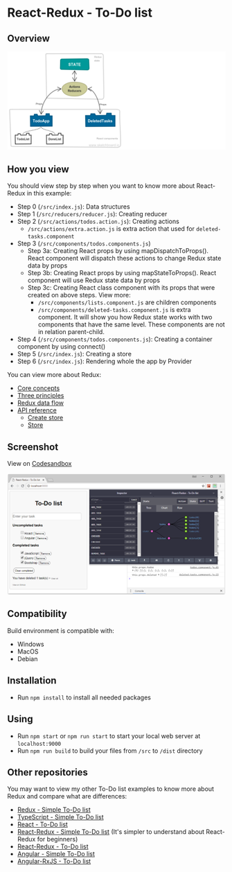 # React-Redux - To-Do list
## Overview
![Structure](assets/structure.png)

## How you view
You should view step by step when you want to know more about React-Redux in this example:
* Step 0 (`/src/index.js`): Data structures
* Step 1 (`/src/reducers/reducer.js`): Creating reducer
* Step 2 (`/src/actions/todos.action.js`): Creating actions
   * `/src/actions/extra.action.js` is extra action that used for `deleted-tasks.component`
* Step 3 (`/src/components/todos.components.js`)
   * Step 3a: Creating React props by using mapDispatchToProps(). React component will dispatch these actions to change Redux state data by props
   * Step 3b: Creating React props by using mapStateToProps(). React component will use Redux state data by props
   * Step 3c: Creating React class component with its props that were created on above steps. View more:
      * `/src/components/lists.component.js` are children components
      * `/src/components/deleted-tasks.component.js` is extra component. It will show you how Redux state works with two components that have the same level. These components are not in relation parent-child.
* Step 4 (`/src/components/todos.components.js`): Creating a container component by using connect()
* Step 5 (`/src/index.js`): Creating a store
* Step 6 (`/src/index.js`): Rendering whole the app by Provider

You can view more about Redux:
* [Core concepts](https://redux.js.org/introduction/coreconcepts)
* [Three principles](https://redux.js.org/introduction/threeprinciples)
* [Redux data flow](https://redux.js.org/basics/dataflow)
* [API reference](https://redux.js.org/api)
   * [Create store](https://redux.js.org/api/createstore)
   * [Store](https://redux.js.org/api/store)

## Screenshot
View on [Codesandbox](https://codesandbox.io/s/qlw4130lrj)

![Screenshot](assets/screenshot.png)

## Compatibility
Build environment is compatible with:
* Windows
* MacOS
* Debian

## Installation
* Run `npm install` to install all needed packages

## Using
* Run `npm start` or `npm run start` to start your local web server at `localhost:9000`
* Run `npm run build` to build your files from `/src` to `/dist` directory

## Other repositories

You may want to view my other To-Do list examples to know more about Redux and compare what are differences:

* [Redux - Simple To-Do list](https://github.com/nguyenkhois/redux-simple-todo-list)
* [TypeScript - Simple To-Do list](https://github.com/nguyenkhois/typescript-simple-todo-list)
* [React - To-Do list](https://github.com/nguyenkhois/react-todo-list)
* [React-Redux - Simple To-Do list](https://github.com/nguyenkhois/react-redux-simple-todo-list) (It's simpler to understand about React-Redux for beginners)
* [React-Redux - To-Do list](https://github.com/nguyenkhois/react-redux-todo-list)
* [Angular - Simple To-Do list](https://github.com/nguyenkhois/angular-simple-todo-list)
* [Angular-RxJS - To-Do list](https://github.com/nguyenkhois/angular-rxjs-todo-list)
